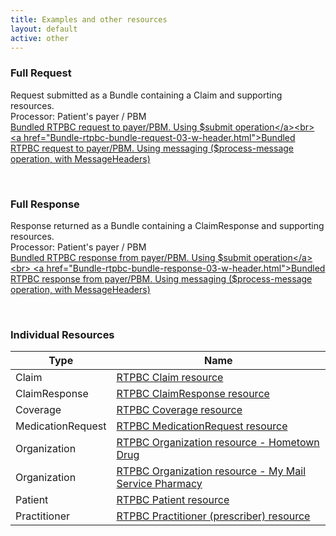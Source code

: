 ```yaml
---
title: Examples and other resources
layout: default
active: other
---
```


<!-- { :.no_toc } -->

<!-- TOC  the css styling for this is \pages\assets\css\project.css under 'markdown-toc'-->

<!-- * Do not remove this line (it will not be displayed)
{:toc} -->

<!-- end TOC -->

### Full Request
Request submitted as a Bundle containing a Claim and supporting resources. 
<br/>
Processor: Patient's payer / PBM
<br/>
<a href="Bundle-rtpbc-bundle-request-03.html">Bundled RTPBC request to payer/PBM. Using $submit operation</a><br>
<a href="Bundle-rtpbc-bundle-request-03-w-header.html">Bundled RTPBC request to payer/PBM. Using messaging ($process-message operation, with MessageHeaders)</a>

<br/>

### Full Response
Response returned as a Bundle containing a ClaimResponse and supporting resources.
<br/>
Processor: Patient's payer / PBM
<br/>
<a href="Bundle-rtpbc-bundle-response-03.html">Bundled RTPBC response from payer/PBM. Using $submit operation</a><br>
<a href="Bundle-rtpbc-bundle-response-03-w-header.html">Bundled RTPBC response from payer/PBM. Using messaging ($process-message operation, with MessageHeaders)</a>

<br/>

### Individual Resources

<table>
<thead>
<tr>
<th>Type</th>
<th>Name</th>
</tr>
</thead>
<tbody>
<tr>
<td>Claim</td>
<td><a href="Claim-rtpbc-claim-03.html">RTPBC Claim resource</a></td>
</tr>
<tr>
<td>ClaimResponse</td>
<td><a href="ClaimResponse-rtpbc-claim-response-03.html">RTPBC ClaimResponse resource</a></td>
</tr>
<tr>
<td>Coverage</td>
<td><a href="Coverage-rtpbc-coverage-03.html">RTPBC Coverage resource</a></td>
</tr>
<tr>
<td>MedicationRequest</td>
<td><a href="MedicationRequest-rtpbc-medicationrequest-03.html">RTPBC MedicationRequest resource</a></td>
</tr>
<tr>
<td>Organization</td>
<td><a href="Organization-rtpbc-organization-03.html">RTPBC Organization resource - Hometown Drug</a></td>
</tr>
<tr>
<td>Organization</td>
<td><a href="Organization-rtpbc-organization-03m.html">RTPBC Organization resource - My Mail Service Pharmacy</a></td>
</tr>
<tr>
<td>Patient</td>
<td><a href="Patient-rtpbc-patient-03.html">RTPBC Patient resource</a></td>
</tr>
<tr>
<td>Practitioner</td>
<td><a href="Practitioner-rtpbc-practitioner-03.html">RTPBC Practitioner (prescriber) resource</a></td>
</tr>

</tbody>
</table>

<br/>
